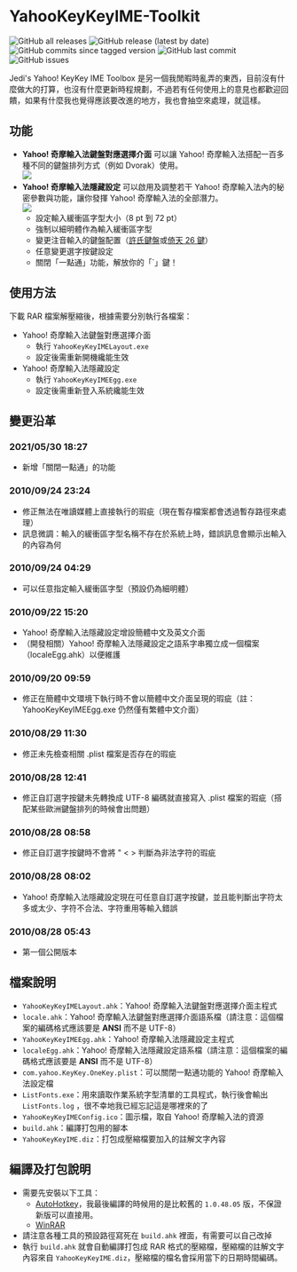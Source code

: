 # YahooKeyKeyIME-Toolkit
![GitHub all releases](https://img.shields.io/github/downloads/JediLin/YahooKeyKeyIME-Toolkit/total?style=for-the-badge)
![GitHub release (latest by date)](https://img.shields.io/github/v/release/JediLin/YahooKeyKeyIME-Toolkit?label=LATEST%20RELEASE&style=for-the-badge)
<br/>
![GitHub commits since tagged version](https://img.shields.io/github/commits-since/JediLin/YahooKeyKeyIME-Toolkit/latest?style=for-the-badge)
![GitHub last commit](https://img.shields.io/github/last-commit/JediLin/YahooKeyKeyIME-Toolkit?style=for-the-badge)
![GitHub issues](https://img.shields.io/github/issues/JediLin/YahooKeyKeyIME-Toolkit?style=for-the-badge)

Jedi's Yahoo! KeyKey IME Toolbox 是另一個我閒暇時亂弄的東西，目前沒有什麼做大的打算，也沒有什麼更新時程規劃，不過若有任何使用上的意見也都歡迎回饋，如果有什麼我也覺得應該要改進的地方，我也會抽空來處理，就這樣。

## 功能

- **Yahoo! 奇摩輸入法鍵盤對應選擇介面** 可以讓 Yahoo! 奇摩輸入法搭配一百多種不同的鍵盤排列方式（例如 Dvorak）使用。\
  ![](https://jedi.org/blog/archives/ykklayoutmappermain.png)
- **Yahoo! 奇摩輸入法隱藏設定** 可以啟用及調整若干 Yahoo! 奇摩輸入法內的秘密參數與功能，讓你發揮 Yahoo! 奇摩輸入法的全部潛力。\
  ![](https://jedi.org/blog/archives/ykkeggmain.png)
  - 設定輸入緩衝區字型大小（8 pt 到 72 pt）
  - 強制以細明體作為輸入緩衝區字型
  - 變更注音輸入的鍵盤配置（[許氏鍵盤](https://bcc16.ncu.edu.tw/2/nature/DOC/chap-ad.html)或[倚天 26 鍵](https://zh.wikipedia.org/zh-tw/注音輸入法#.E5.80.9A.E5.A4.A926.E9.8D.B5.E9.8D.B5.E7.9B.A4.E6.8E.92.E5.88.97)）
  - 任意變更選字按鍵設定
  - 關閉「一點通」功能，解放你的「\`」鍵！

## 使用方法

下載 RAR 檔案解壓縮後，根據需要分別執行各檔案：

- Yahoo! 奇摩輸入法鍵盤對應選擇介面
    - 執行 `YahooKeyKeyIMELayout.exe`
    - 設定後需重新開機纔能生效
- Yahoo! 奇摩輸入法隱藏設定
    - 執行 `YahooKeyKeyIMEEgg.exe`
    - 設定後需重新登入系統纔能生效

## 變更沿革

### 2021/05/30 18:27
- 新增「關閉一點通」的功能

### 2010/09/24 23:24
- 修正無法在唯讀媒體上直接執行的瑕疵（現在暫存檔案都會透過暫存路徑來處理）
- 訊息微調：輸入的緩衝區字型名稱不存在於系統上時，錯誤訊息會顯示出輸入的內容為何

### 2010/09/24 04:29
- 可以任意指定輸入緩衝區字型（預設仍為細明體）

### 2010/09/22 15:20
- Yahoo! 奇摩輸入法隱藏設定增設簡體中文及英文介面
- （開發相關）Yahoo! 奇摩輸入法隱藏設定之語系字串獨立成一個檔案（localeEgg.ahk）以便維護

### 2010/09/20 09:59
- 修正在簡體中文環境下執行時不會以簡體中文介面呈現的瑕疵（註：YahooKeyKeyIMEEgg.exe 仍然僅有繁體中文介面）

### 2010/08/29 11:30
- 修正未先檢查相關 .plist 檔案是否存在的瑕疵

### 2010/08/28 12:41
- 修正自訂選字按鍵未先轉換成 UTF-8 編碼就直接寫入 .plist 檔案的瑕疵（搭配某些歐洲鍵盤排列的時候會出問題）

### 2010/08/28 08:58
- 修正自訂選字按鍵時不會將 " < > 判斷為非法字符的瑕疵

### 2010/08/28 08:02
- Yahoo! 奇摩輸入法隱藏設定現在可任意自訂選字按鍵，並且能判斷出字符太多或太少、字符不合法、字符重用等輸入錯誤

### 2010/08/28 05:43
- 第一個公開版本

## 檔案說明
- `YahooKeyKeyIMELayout.ahk`：Yahoo! 奇摩輸入法鍵盤對應選擇介面主程式
- `locale.ahk`：Yahoo! 奇摩輸入法鍵盤對應選擇介面語系檔（請注意：這個檔案的編碼格式應該要是 **ANSI** 而不是 UTF-8）
- `YahooKeyKeyIMEEgg.ahk`：Yahoo! 奇摩輸入法隱藏設定主程式
- `localeEgg.ahk`：Yahoo! 奇摩輸入法隱藏設定語系檔（請注意：這個檔案的編碼格式應該要是 **ANSI** 而不是 UTF-8）
- `com.yahoo.KeyKey.OneKey.plist`：可以關閉一點通功能的 Yahoo! 奇摩輸入法設定檔
- `ListFonts.exe`：用來讀取作業系統字型清單的工具程式，執行後會輸出 `ListFonts.log` ，很不幸地我已經忘記這是哪裡來的了
- `YahooKeyKeyIMEConfig.ico`：圖示檔，取自 Yahoo! 奇摩輸入法的資源
- `build.ahk`：編譯打包用的腳本
- `YahooKeyKeyIME.diz`：打包成壓縮檔要加入的註解文字內容

## 編譯及打包說明
- 需要先安裝以下工具：
  - [AutoHotkey](https://www.autohotkey.com/)，我最後編譯的時候用的是比較舊的 `1.0.48.05` 版，不保證新版可以直接用。
  - [WinRAR](https://www.rarlab.com/)
- 請注意各種工具的預設路徑寫死在 `build.ahk` 裡面，有需要可以自己改掉
- 執行 `build.ahk` 就會自動編譯打包成 RAR 格式的壓縮檔，壓縮檔的註解文字內容來自 `YahooKeyKeyIME.diz`，壓縮檔的檔名會採用當下的日期時間編碼。
